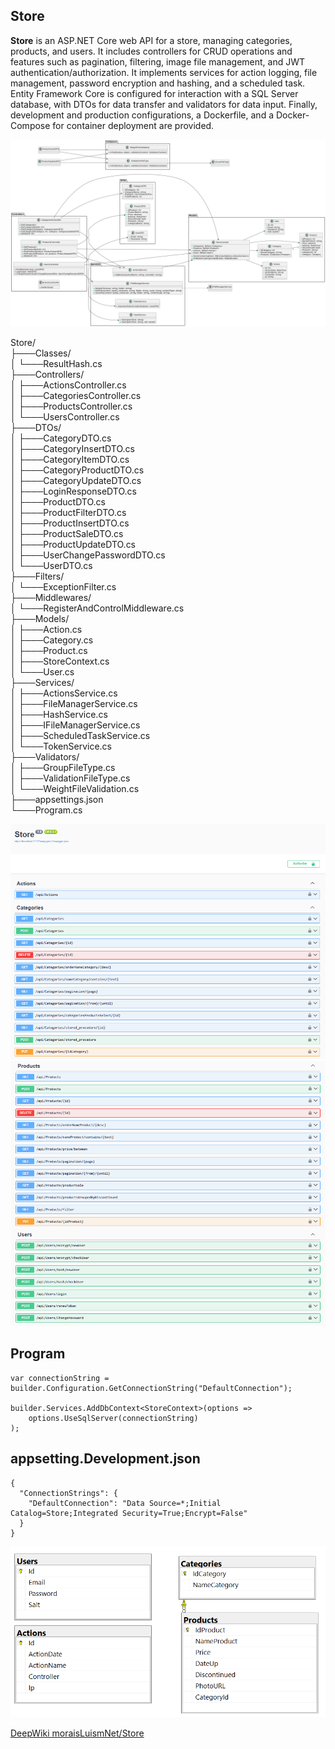 ## Store

**Store** is an ASP.NET Core web API for a store, managing categories, products, and users. It includes controllers for CRUD operations and features such as pagination, filtering, image file management, and JWT authentication/authorization. It implements services for action logging, file management, password encryption and hashing, and a scheduled task. Entity Framework Core is configured for interaction with a SQL Server database, with DTOs for data transfer and validators for data input. Finally, development and production configurations, a Dockerfile, and a Docker-Compose for container deployment are provided.

![Store](img/UML.png)

Store/  
├───Classes/  
│   └───ResultHash.cs  
├───Controllers/  
│   ├───ActionsController.cs  
│   ├───CategoriesController.cs  
│   ├───ProductsController.cs  
│   └───UsersController.cs  
├───DTOs/  
│   ├───CategoryDTO.cs  
│   ├───CategoryInsertDTO.cs  
│   ├───CategoryItemDTO.cs  
│   ├───CategoryProductDTO.cs  
│   ├───CategoryUpdateDTO.cs  
│   ├───LoginResponseDTO.cs  
│   ├───ProductDTO.cs  
│   ├───ProductFilterDTO.cs  
│   ├───ProductInsertDTO.cs  
│   ├───ProductSaleDTO.cs  
│   ├───ProductUpdateDTO.cs  
│   ├───UserChangePasswordDTO.cs  
│   └───UserDTO.cs  
├───Filters/  
│   └───ExceptionFilter.cs  
├───Middlewares/  
│   └───RegisterAndControlMiddleware.cs  
├───Models/  
│   ├───Action.cs  
│   ├───Category.cs  
│   ├───Product.cs  
│   ├───StoreContext.cs  
│   └───User.cs  
├───Services/  
│   ├───ActionsService.cs  
│   ├───FileManagerService.cs  
│   ├───HashService.cs  
│   ├───IFileManagerService.cs  
│   ├───ScheduledTaskService.cs  
│   └───TokenService.cs  
├───Validators/  
│   ├───GroupFileType.cs  
│   ├───ValidationFileType.cs  
│   └───WeightFileValidation.cs  
├───appsettings.json  
└───Program.cs  

![Store](img/1.png)
![Store](img/2.png)


## Program
``` 
var connectionString = builder.Configuration.GetConnectionString("DefaultConnection");

builder.Services.AddDbContext<StoreContext>(options =>
    options.UseSqlServer(connectionString)
);
``` 

## appsetting.Development.json
``` 
{
  "ConnectionStrings": {
    "DefaultConnection": "Data Source=*;Initial Catalog=Store;Integrated Security=True;Encrypt=False"
  }
}
``` 

![Store](img/DB.png)

[DeepWiki moraisLuismNet/Store](https://deepwiki.com/moraisLuismNet/Store)
